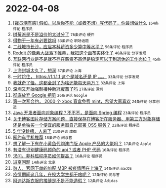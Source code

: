 # 2022-04-08

1. [[裁员潮有感] 假如，以后你不能（或者不想）写代码了，你最想做什么](https://www.v2ex.com/t/845618) `164条评论` `程序员`
1. [树莓派是不是溢价的太过分了](https://www.v2ex.com/t/845631) `76条评论` `硬件`
1. [得物干一年有必要跳吗](https://www.v2ex.com/t/845607) `53条评论` `职场话题`
1. [二线城市长沙，应届本科薪资多少算中等水平？](https://www.v2ex.com/t/845705) `50条评论` `程序员`
1. [Reddit 的像素大战落下帷幕，我把这个画布实体化了](https://www.v2ex.com/t/845643) `46条评论` `分享发现`
1. [互联网行业是不是就不存在薪资不高但是稳定可以干到退休的工作岗位？](https://www.v2ex.com/t/845611) `45条评论` `程序员`
1. [上海封城太久了，想润](https://www.v2ex.com/t/845680) `37条评论` `上海`
1. [一时尬住， https://1.1.1.1 这个是域名还是 IP 。。。](https://www.v2ex.com/t/845656) `33条评论` `分享发现`
1. [我就奇了怪，这都全封了为啥还能每天两万？](https://www.v2ex.com/t/845678) `32条评论` `上海`
1. [深圳又开始强制接种新冠疫苗了吗](https://www.v2ex.com/t/845671) `27条评论` `深圳`
1. [彻底放弃 Google 相册](https://www.v2ex.com/t/845716) `26条评论` `Google`
1. [第一次写合约， 2000 个 xbox 盲盒免费 mint，希望大家喜欢](https://www.v2ex.com/t/845641) `24条评论` `分享创造`
1. [Java 开发者面向对象编程？不不不，是面向 Spring 编程](https://www.v2ex.com/t/845657) `23条评论` `程序员`
1. [关于博客图片存储方案问题，直接保存在博客所在服务器、用第三方对象存储还是单独买一个便宜的服务器自己部署 OSS 服务？](https://www.v2ex.com/t/845701) `22条评论` `程序员`
1. [5 年没跳槽，人麻了](https://www.v2ex.com/t/845725) `21条评论` `成都`
1. [网约车手机推荐](https://www.v2ex.com/t/845632) `18条评论` `问与答`
1. [想了解一下有在小黄鱼代购澳门版 Apple 产品的大佬吗？](https://www.v2ex.com/t/845628) `17条评论` `Apple`
1. [有没有识别健康码颜色的 api？或者 PHP 代码](https://www.v2ex.com/t/845667) `16条评论` `程序员`
1. [求问，非科班程序员如何提高？](https://www.v2ex.com/t/845665) `16条评论` `程序员`
1. [进京问题](https://www.v2ex.com/t/845748) `14条评论` `北京`
1. [愁人，官网下单的加配 MBP 被疫情困在上海了](https://www.v2ex.com/t/845694) `14条评论` `macOS`
1. [疫情期间这几年，在校大学生都干啥呢？](https://www.v2ex.com/t/845687) `12条评论` `问与答`
1. [阿迪达斯衣服的接缝是不是不能造假？](https://www.v2ex.com/t/845640) `12条评论` `Adidas`
